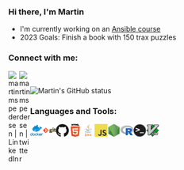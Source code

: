 ### Hi there, I'm Martin

<!--
**MartinMSPedersen/MartinMSPedersen** is a ✨ _special_ ✨ repository because its `README.md` (this file) appears on your GitHub profile.

Here are some ideas to get you started:

- 🔭 I’m currently working on ...
- 🌱 I’m currently learning ...
- 👯 I’m looking to collaborate on ...
- 🤔 I’m looking for help with ...
- 💬 Ask me about ...
- 📫 How to reach me: ...
- 😄 Pronouns: ...
- ⚡ Fun fact: ...
-->

- I'm currently working on an [Ansible course][su0114]
- 2023 Goals: Finish a book with 150 trax puzzles


### Connect with me:

[<img align="left" alt="martinmspedersen | LinkedIn" width="22px" src="https://cdn.jsdelivr.net/npm/simple-icons@v3/icons/linkedin.svg" />][linkedin]
[<img align="left" alt="martinmspedersen | twitter" width="22px" src="https://cdn.jsdelivr.net/npm/simple-icons@v3/icons/twitter.svg" />][twitter]

<br />

![Martin's GitHub status](https://github-readme-stats.vercel.app/api?username=MartinMSPedersen&theme=chartreuse-dark&show_icons=true&count_private=true&include_all_commits=true&custom_title=Martin%27s%20GitHub%20stats)

[su0806]: https://www.superusers.dk/kursus/su0806/  
[su0114]: https://www.superusers.dk/kursus/su0114/  
[linkedin]: https://linkedin.com/in/martinmspedersen
[twitter]: https://twitter.com/trxplayer

### Languages and Tools:


<img align="left" alt="Docker" width="26px" src="https://raw.githubusercontent.com/github/explore/80688e429a7d4ef2fca1e82350fe8e3517d3494d/topics/docker/docker.png" />
<img align="left" alt="Git" width="26px" src="https://raw.githubusercontent.com/github/explore/80688e429a7d4ef2fca1e82350fe8e3517d3494d/topics/git/git.png" />
<img align="left" alt="GitHub" width="26px" src="https://raw.githubusercontent.com/github/explore/78df643247d429f6cc873026c0622819ad797942/topics/github/github.png" />
<img align="left" alt="HTML5" width="26px" src="https://raw.githubusercontent.com/github/explore/80688e429a7d4ef2fca1e82350fe8e3517d3494d/topics/html/html.png" />
<img align="left" alt="Java" width="26px" src="https://raw.githubusercontent.com/github/explore/80688e429a7d4ef2fca1e82350fe8e3517d3494d/topics/java/java.png" />
<img align="left" alt="JavaScript" width="26px" src="https://raw.githubusercontent.com/github/explore/80688e429a7d4ef2fca1e82350fe8e3517d3494d/topics/javascript/javascript.png" />
<img align="left" alt="Node.js" width="26px" src="https://raw.githubusercontent.com/github/explore/80688e429a7d4ef2fca1e82350fe8e3517d3494d/topics/nodejs/nodejs.png" />
<img align="left" alt="R" width="26px" src="https://raw.githubusercontent.com/github/explore/80688e429a7d4ef2fca1e82350fe8e3517d3494d/topics/r/r.png" />
<img align="left" alt="Terminal" width="26px" src="https://raw.githubusercontent.com/github/explore/80688e429a7d4ef2fca1e82350fe8e3517d3494d/topics/terminal/terminal.png" />
<img align="left" alt="Terminal" width="26px" src="https://raw.githubusercontent.com/github/explore/80688e429a7d4ef2fca1e82350fe8e3517d3494d/topics/vim/vim.png" />

<br />
<br />

[su0806]: https://www.superusers.dk/kursus/su0806/  
[su0114]: https://www.superusers.dk/kursus/su0114/  
[linkedin]: https://linkedin.com/in/martinmspedersen
[twitter]: https://twitter.com/trxplayer

